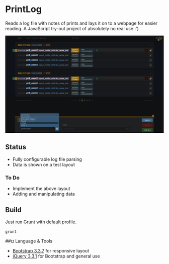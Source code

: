 # PrintLog
Reads a log file with notes of prints and lays it on to a webpage for easier reading. A JavaScript try-out project of absolutely no real use :')

![alt text](img/printlog_design_v2.png "PrintLog gamey UI mock-up v2")

## Status
* Fully configurable log file parsing
* Data is shown on a test layout
  
### To Do
* Implement the above layout
* Adding and manipulating data

## Build

Just run Grunt with default profile.
```
grunt
```

##¤ Language & Tools
* [Bootstrap 3.3.7](https://maxcdn.bootstrapcdn.com/bootstrap/3.3.7/css/bootstrap.min.css) for responsive layout
* [jQuery 3.3.1](https://ajax.googleapis.com/ajax/libs/jquery/3.1.1/jquery.min.js) for Bootstrap and general use